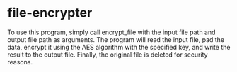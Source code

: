 # file-encrypter
To use this program, simply call encrypt_file with the input file path and output file path as arguments. The program will read the input file, pad the data, encrypt it using the AES algorithm with the specified key, and write the result to the output file. Finally, the original file is deleted for security reasons.

